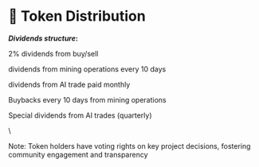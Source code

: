 # 🎁 Token Distribution



_**Dividends structure**_**:**&#x20;

2% dividends from buy/sell

dividends from mining operations every 10 days

dividends from AI trade paid monthly

Buybacks every 10 days from mining operations

Special dividends from AI trades (quarterly)

\


Note: Token holders have voting rights on key project decisions, fostering community engagement and transparency
